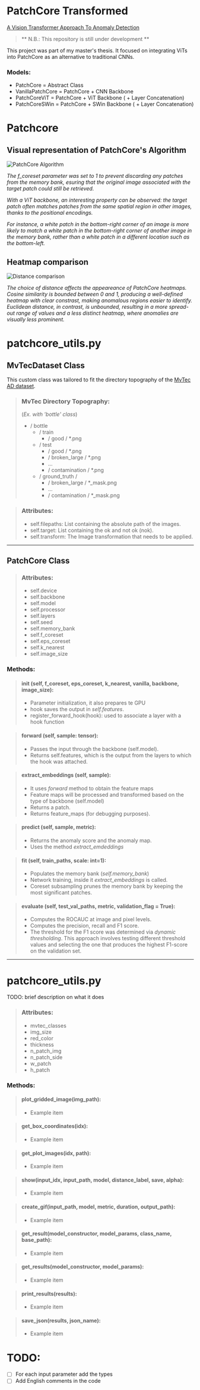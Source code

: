 # PatchCore Transformed 
[A Vision Transformer Approach To Anomaly Detection](https://amslaurea.unibo.it/id/eprint/31435/)
> ** N.B.: This repository is still under development **

This project was part of my master's thesis. It focused on integrating ViTs into PatchCore as an alternative to traditional CNNs.


### Models:
- PatchCore = Abstract Class
- VanillaPatchCore = PatchCore + CNN Backbone
- PatchCoreViT = PatchCore + ViT Backbone ( + Layer Concatenation) 
- PatchCoreSWin = PatchCore + SWin Backbone ( + Layer Concatenation) 

# Patchcore
## Visual representation of PatchCore's Algorithm

![PatchCore Algorithm](media/vit_patch_analysis.gif)

*The f_coreset parameter was set to 1 to prevent discarding any patches from the memory bank, esuring that the original image associated with the target patch could still be retrieved.*

*With a ViT backbone, an interesting property can be observed: the target patch often matches patches from the same spatial region in other images, thanks to the positional encodings.*

*For instance, a white patch in the bottom-right corner of an image is more likely to match a white patch in the bottom-right corner of another image in the memory bank, rather than a white patch in a different location such as the bottom-left.*

## Heatmap comparison

![Distance comparison](media/heatmap_comparison.png)

*The choice of distance affects the appeareance of PatchCore heatmaps.
Cosine similarity is bounded between 0 and 1, producing a well-defined heatmap with clear constrast, making anomalous regions easier to identify.
Euclidean distance, in contrast, is unbounded, resulting in a more spread-out range of values and a less distinct heatmap, where anomalies are visually less prominent.*

# patchcore_utils.py
## MvTecDataset Class
This custom class was tailored to fit the directory topography of the [MvTec AD dataset](https://www.mvtec.com/company/research/datasets/mvtec-ad/downloads).

> ### MvTec Directory Topography:
> (*Ex. with 'bottle' class*)
> - / bottle
>   - / train 
>       - / good / *.png
>   - / test
>       - / good / *.png
>       - / broken_large / *.png
>       - ...
>       - / contamination / *.png
>   - / ground_truth / 
>       - / broken_large / *_mask.png
>       -  ...
>       - / contamination / *_mask.png

> ### Attributes:
> - self.filepaths: List containing the absolute path of the images.
> - self.target: List containing the ok and not ok (nok).
> - self.transform: The Image transformation that needs to be applied. 
---
## PatchCore Class
>### Attributes:
> - self.device
> - self.backbone
> - self.model
> - self.processor
> - self.layers
> - self.seed
> - self.memory_bank
> - self.f_coreset
> - self.eps_coreset
> - self.k_nearest
> - self.image_size

### Methods:
> #### __init__ (self, f_coreset, eps_coreset, k_nearest, vanilla, backbone, image_size):
>- Parameter initialization, it also prepares te GPU
>- hook saves the output in *self.features*.
>- register_forward_hook(hook): used to associate a layer with a hook function

>#### forward (self, sample: tensor):
>- Passes the input through the backbone (self.model).
>- Returns self.features, which is the output from the layers to which the hook was attached.

>#### extract_embeddings (self, sample):
>- It uses *forward* method to obtain the feature maps
>- Feature maps will be processed and transformed based on the type of backbone (self.model)
>- Returns a patch.
>- Returns feature_maps (for debugging purposes).

>#### predict (self, sample, metric):
>- Returns the anomaly score and the anomaly map. 
>- Uses the method *extract_emdeddings*

>#### fit (self, train_paths,  scale: int=1):
>- Populates the memory bank (*self.memory_bank*)
>- Network training, inside it *extract_embeddings* is called.
>- Coreset subsampling prunes the memory bank by keeping the most significant patches.

>#### evaluate (self, test_val_paths, metric, validation_flag = True):
>- Computes the ROCAUC at image and pixel levels.
>- Computes the precision, recall and F1 score.
>- The threshold for the F1 score was determined via *dynamic thresholding*. This approach involves testing different threshold values and selecting the one that produces the highest F1-score on the validation set.

---
# patchcore_utils.py
TODO: brief description on what it does

>### Attributes:
> - mvtec_classes
> - img_size
> - red_color
> - thickness
> - n_patch_img
> - n_patch_side
> - w_patch
> - h_patch

### Methods:
> #### plot_gridded_image(img_path):
>- Example item

> #### get_box_coordinates(idx):
>- Example item

> #### get_plot_images(idx, path):
>- Example item

> #### show(input_idx, input_path, model, distance_label, save, alpha):
>- Example item

> #### create_gif(input_path, model, metric, duration, output_path):
>- Example item

> #### get_result(model_constructor, model_params, class_name, base_path):
>- Example item

> #### get_results(model_constructor, model_params):
>- Example item

> #### print_results(results):
>- Example item

> #### save_json(results, json_name):
>- Example item


# TODO:
- [ ] For each input parameter add the types
- [ ] Add English comments in the code